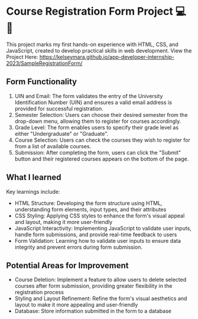 # Course Registration Form Project 💻📝
This project marks my first hands-on experience with HTML, CSS, and JavaScript, created to develop practical skills in web development.
View the Project Here: https://kelseymara.github.io/app-developer-internship-2023/SampleRegistrationForm/

## Form Functionality 
1) UIN and Email: The form validates the entry of the University Identification Number (UIN) and ensures a valid email address is provided for successful registration.
2) Semester Selection: Users can choose their desired semester from the drop-down menu, allowing them to register for courses accordingly.
3) Grade Level: The form enables users to specify their grade level as either "Undergraduate" or "Graduate".
4) Course Selection: Users can check the courses they wish to register for from a list of available courses.
5) Submission: After completing the form, users can click the "Submit" button and their registered courses appears on the bottom of the page.

## What I learned
Key learnings include: 
- HTML Structure: Developing the form structure using HTML, understanding form elements, input types, and their attributes
- CSS Styling: Applying CSS styles to enhance the form's visual appeal and layout, making it more user-friendly
- JavaScript Interactivity: Implementing JavaScript to validate user inputs, handle form submissions, and provide real-time feedback to users
- Form Validation: Learning how to validate user inputs to ensure data integrity and prevent errors during form submission.

## Potential Areas for Improvement 
- Course Deletion: Implement a feature to allow users to delete selected courses after form submission, providing greater flexibility in the registration process
- Styling and Layout Refinement: Refine the form's visual aesthetics and layout to make it more appealing and user-friendly
- Database: Store information submitted in the form to a database
